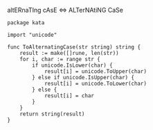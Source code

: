 altERnaTIng cAsE <=> ALTerNAtiNG CaSe

    package kata
    
    import "unicode"
    
    func ToAlternatingCase(str string) string {
    	result := make([]rune, len(str))
    	for i, char := range str {
    		if unicode.IsLower(char) {
    			result[i] = unicode.ToUpper(char)
    		} else if unicode.IsUpper(char) {
    			result[i] = unicode.ToLower(char)
    		} else {
    			result[i] = char
    		}
    	}
    	return string(result)
    }
